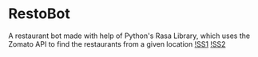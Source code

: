 # RestoBot
A restaurant bot made with help of Python's Rasa Library, which uses the Zomato API to find the restaurants from a given location
[!SS1](https://github.com/omkumar40/root/blob/master/Anaconda%20Prompt%20(anaconda3)%20-%20rasa%20%20shell%202021-01-25%2017-12-30.gif)
[!SS2](https://github.com/omkumar40/root/blob/master/Anaconda%20Prompt%20(anaconda3)%20-%20rasa%20%20shell%202021-01-25%2017-18-21.gif)
